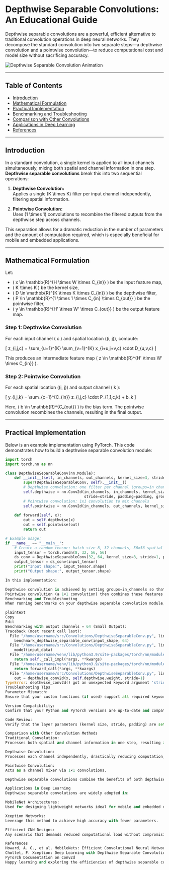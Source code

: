 # Depthwise Separable Convolutions: An Educational Guide

Depthwise separable convolutions are a powerful, efficient alternative to traditional convolution operations in deep neural networks. They decompose the standard convolution into two separate steps—a depthwise convolution and a pointwise convolution—to reduce computational cost and model size without sacrificing accuracy.

![Depthwise Separable Convolution Animation](https://github.com/ZaGrayWolf/Types_of_Convolutions/blob/main/Depthwise_Separable_Convolutions/depthwise-separable-convolution-animation-3x3-kernel.gif)

---

## Table of Contents

- [Introduction](#introduction)
- [Mathematical Formulation](#mathematical-formulation)
- [Practical Implementation](#practical-implementation)
- [Benchmarking and Troubleshooting](#benchmarking-and-troubleshooting)
- [Comparison with Other Convolutions](#comparison-with-other-convolutions)
- [Applications in Deep Learning](#applications-in-deep-learning)
- [References](#references)

---

## Introduction

In a standard convolution, a single kernel is applied to all input channels simultaneously, mixing both spatial and channel information in one step. **Depthwise separable convolutions** break this into two sequential operations:

1. **Depthwise Convolution:**  
   Applies a single \(K \times K\) filter per input channel independently, filtering spatial information.

2. **Pointwise Convolution:**  
   Uses \(1 \times 1\) convolutions to recombine the filtered outputs from the depthwise step across channels.

This separation allows for a dramatic reduction in the number of parameters and the amount of computation required, which is especially beneficial for mobile and embedded applications.

---

## Mathematical Formulation

Let:
- \( x \in \mathbb{R}^{H \times W \times C_{in}} \) be the input feature map,
- \( K \times K \) be the kernel size,
- \( D \in \mathbb{R}^{K \times K \times C_{in}} \) be the depthwise filter,
- \( P \in \mathbb{R}^{1 \times 1 \times C_{in} \times C_{out}} \) be the pointwise filter,
- \( y \in \mathbb{R}^{H' \times W' \times C_{out}} \) be the output feature map.

### Step 1: Depthwise Convolution

For each input channel \( c \) and spatial location \((i, j)\), compute:

\[
z_{i,j,c} = \sum_{u=1}^{K} \sum_{v=1}^{K} x_{i+u,j+v,c} \cdot D_{u,v,c}
\]

This produces an intermediate feature map \( z \in \mathbb{R}^{H' \times W' \times C_{in}} \).

### Step 2: Pointwise Convolution

For each spatial location \((i, j)\) and output channel \( k \):

\[
y_{i,j,k} = \sum_{c=1}^{C_{in}} z_{i,j,c} \cdot P_{1,1,c,k} + b_k
\]

Here, \( b \in \mathbb{R}^{C_{out}} \) is the bias term. The pointwise convolution recombines the channels, resulting in the final output.

---

## Practical Implementation

Below is an example implementation using PyTorch. This code demonstrates how to build a depthwise separable convolution module:

```python
import torch
import torch.nn as nn

class DepthwiseSeparableConv(nn.Module):
    def __init__(self, in_channels, out_channels, kernel_size=3, stride=1, padding=1):
        super(DepthwiseSeparableConv, self).__init__()
        # Depthwise convolution: one filter per channel (groups=in_channels)
        self.depthwise = nn.Conv2d(in_channels, in_channels, kernel_size=kernel_size,
                                   stride=stride, padding=padding, groups=in_channels, bias=False)
        # Pointwise convolution: 1x1 convolution to mix channels
        self.pointwise = nn.Conv2d(in_channels, out_channels, kernel_size=1, bias=True)
    
    def forward(self, x):
        out = self.depthwise(x)
        out = self.pointwise(out)
        return out

# Example usage:
if __name__ == "__main__":
    # Create a random tensor: batch size 8, 32 channels, 56x56 spatial dimensions
    input_tensor = torch.randn(8, 32, 56, 56)
    ds_conv = DepthwiseSeparableConv(32, 64, kernel_size=3, stride=1, padding=1)
    output_tensor = ds_conv(input_tensor)
    print("Input shape:", input_tensor.shape)
    print("Output shape:", output_tensor.shape)

In this implementation:

Depthwise convolution is achieved by setting groups=in_channels so that each input channel is processed independently.
Pointwise convolution (a 1×1 convolution) then combines these features to produce the desired number of output channels.
Benchmarking and Troubleshooting
When running benchmarks on your depthwise separable convolution module, you may encounter errors related to parameter mismatches or keyword arguments. For example:

plaintext
Copy
Edit
Benchmarking with output channels = 64 (Small Output):
Traceback (most recent call last):
  File "/home/username/src/Convolutions/DepthwiseSeparableConv.py", line 128, in <module>
    benchmark_depthwise_separable_conv(input_shape, 64)
  File "/home/username/src/Convolutions/DepthwiseSeparableConv.py", line 86, in benchmark_depthwise_separable_conv
    model(input_data)
  File "/home/username/venv/lib/python3.9/site-packages/torch/nn/modules/module.py", line 1739, in _wrapped_call_impl
    return self._call_impl(*args, **kwargs)
  File "/home/username/venv/lib/python3.9/site-packages/torch/nn/modules/module.py", line 1750, in _call_impl
    return forward_call(*args, **kwargs)
  File "/home/username/src/Convolutions/DepthwiseSeparableConv.py", line 46, in forward
    out = depthwise_conv2d(x, self.depthwise.weight, stride=1)
TypeError: depthwise_conv2d() got an unexpected keyword argument 'stride'
Troubleshooting Tips
Parameter Mismatch:
Ensure that your custom functions (if used) support all required keyword arguments (like stride, padding, etc.).

Version Compatibility:
Confirm that your Python and PyTorch versions are up-to-date and compatible with your implementation.

Code Review:
Verify that the layer parameters (kernel size, stride, padding) are set correctly in both your module and the benchmarking script.

Comparison with Other Convolution Methods
Traditional Convolution:
Processes both spatial and channel information in one step, resulting in high computational cost.

Depthwise Convolution:
Processes each channel independently, drastically reducing computation, but requires a pointwise step to recombine channels.

Pointwise Convolution:
Acts as a channel mixer via 1×1 convolutions.

Depthwise separable convolutions combine the benefits of both depthwise and pointwise operations, offering an optimal balance between efficiency and representational power.

Applications in Deep Learning
Depthwise separable convolutions are widely adopted in:

MobileNet Architectures:
Used for designing lightweight networks ideal for mobile and embedded devices.

Xception Networks:
Leverage this method to achieve high accuracy with fewer parameters.

Efficient CNN Designs:
Any scenario that demands reduced computational load without compromising performance benefits from this approach.

References
Howard, A. G., et al. MobileNets: Efficient Convolutional Neural Networks for Mobile Vision Applications. arXiv:1704.04861
Chollet, F. Xception: Deep Learning with Depthwise Separable Convolutions. arXiv:1610.02357
PyTorch Documentation on Conv2d
Happy learning and exploring the efficiencies of depthwise separable convolutions! 🚀
